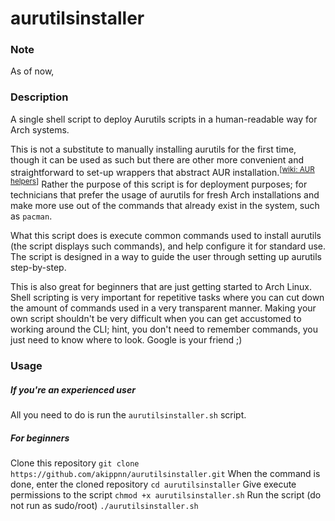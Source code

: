 # aurutilsinstaller

### Note

As of now, 

### Description

A single shell script to deploy Aurutils scripts in a human-readable way for Arch systems. 

This is not a substitute to manually installing aurutils for the first time, though it can be used as such but there are other more convenient and straightforward to set-up wrappers that abstract AUR installation.<sup>[[wiki: AUR helpers](https://wiki.archlinux.org/title/AUR_helpers)]</sup> Rather the purpose of this script is for deployment purposes; for technicians that prefer the usage of aurutils for fresh Arch installations and make more use out of the commands that already exist in the system, such as `pacman`.

What this script does is execute common commands used to install aurutils (the script displays such commands), and help configure it for standard use. The script is designed in a way to guide the user through setting up aurutils step-by-step.

This is also great for beginners that are just getting started to Arch Linux. Shell scripting is very important for repetitive tasks where you can cut down the amount of commands used in a very transparent manner. Making your own script shouldn't be very difficult when you can get accustomed to working around the CLI; hint, you don't need to remember commands, you just need to know where to look. Google is your friend ;)

### Usage
##### If you're an experienced user
All you need to do is run the `aurutilsinstaller.sh` script.

##### For beginners
Clone this repository
`git clone https://github.com/akippnn/aurutilsinstaller.git`
When the command is done, enter the cloned repository
`cd aurutilsinstaller`
Give execute permissions to the script
`chmod +x aurutilsinstaller.sh`
Run the script (do not run as sudo/root)
`./aurutilsinstaller.sh`
